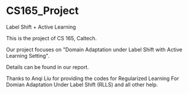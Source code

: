 # CS165_Project
Label Shift + Active Learning

This is the project of CS 165, Caltech.

Our project focuses on "Domain Adaptation under Label Shift with Active Learning Setting".

Details can be found in our report.

Thanks to Anqi Liu for providing the codes for Regularized Learning For Domian Adaptation Under Label Shift (RLLS) and all other help.
